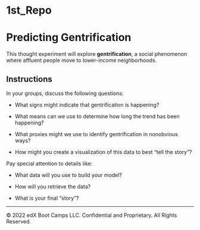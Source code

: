 # 1st_Repo
# Predicting Gentrification

This thought experiment will explore **gentrification**, a social phenomenon where affluent people move to lower-income neighborhoods.

## Instructions

In your groups, discuss the following questions:

* What signs might indicate that gentrification is happening?

* What means can we use to determine how long the trend has been happening?

* What proxies might we use to identify gentrification in nonobvious ways?

* How might you create a visualization of this data to best “tell the story”?

Pay special attention to details like:

* What data will you use to build your model?

* How will you retrieve the data?

* What is your final “story”?

---

© 2022 edX Boot Camps LLC. Confidential and Proprietary. All Rights Reserved.
